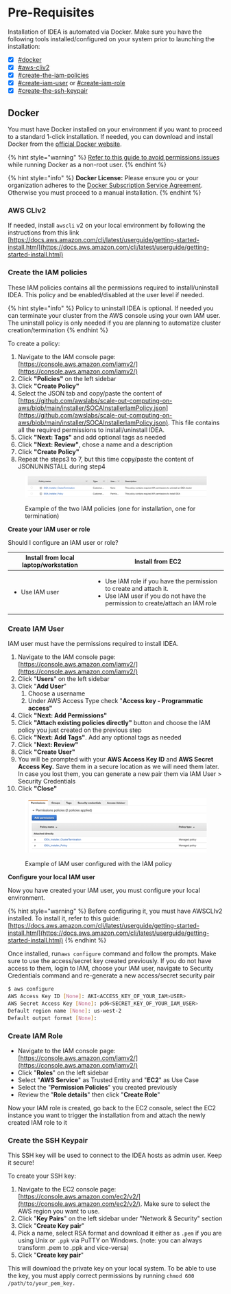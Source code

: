 # Pre-Requisites

Installation of IDEA is automated via Docker. Make sure you have the following tools installed/configured on your system prior to launching the installation:

* [x] [#docker](pre-requisites.md#docker "mention")
* [x] [#aws-cliv2](pre-requisites.md#aws-cliv2 "mention")
* [x] [#create-the-iam-policies](pre-requisites.md#create-the-iam-policies "mention")
* [x] [#create-iam-user](pre-requisites.md#create-iam-user "mention") or [#create-iam-role](pre-requisites.md#create-iam-role "mention")
* [x] [#create-the-ssh-keypair](pre-requisites.md#create-the-ssh-keypair "mention")

## Docker

You must have Docker installed on your environment if you want to proceed to a standard 1-click installation. If needed, you can download and install Docker from the [official Docker website](https://docs.docker.com/get-docker/).

{% hint style="warning" %}
[Refer to this guide to avoid permissions issues](https://docs.docker.com/engine/install/linux-postinstall/) while running Docker as a non-root user.
{% endhint %}

{% hint style="info" %}
**Docker License:** Please ensure you or your organization adheres to the [Docker Subscription Service Agreement](https://www.docker.com/legal/docker-subscription-service-agreement/). Otherwise you must proceed to a manual installation.
{% endhint %}

### AWS CLIv2

If needed, install `awscli` v2 on your local environment by following the instructions from this link [https://docs.aws.amazon.com/cli/latest/userguide/getting-started-install.html](https://docs.aws.amazon.com/cli/latest/userguide/getting-started-install.html)

### Create the IAM policies

These IAM policies contains all the permissions required to install/uninstall IDEA. This policy and be enabled/disabled at the user level if needed.

{% hint style="info" %}
Policy to uninstall IDEA is optional. If needed you can terminate your cluster from the AWS console using your own IAM user. The uninstall policy is only needed if you are planning to automatize cluster creation/termination
{% endhint %}

To create a policy:

1. Navigate to the IAM console page: [https://console.aws.amazon.com/iamv2/](https://console.aws.amazon.com/iamv2/)
2. Click **"Policies"** on the left sidebar
3. Click **"Create Policy"**
4. Select the JSON tab and copy/paste the content of [https://github.com/awslabs/scale-out-computing-on-aws/blob/main/installer/SOCAInstallerIamPolicy.json](https://github.com/awslabs/scale-out-computing-on-aws/blob/main/installer/SOCAInstallerIamPolicy.json). This file contains all the required permissions to install/uninstall IDEA.&#x20;
5. Click **"Next: Tags"** and add optional tags as needed
6. Click **"Next: Review"**, chose a name and a description
7. Click **"Create Policy"**
8. Repeat the steps3 to 7, but this time copy/paste the content of JSONUNINSTALL during step4

<figure><img src="../../.gitbook/assets/Screen Shot 2022-06-04 at 1.04.00 PM.png" alt=""><figcaption><p>Example of the two IAM policies (one for installation, one for termination)</p></figcaption></figure>

**Create your IAM user or role**

Should I configure an IAM user or role?

| Install from local laptop/workstation | Install from EC2                                                                                                                                                       |
| ------------------------------------- | ---------------------------------------------------------------------------------------------------------------------------------------------------------------------- |
| <ul><li>Use IAM user</li></ul>        | <ul><li>Use IAM role if you have the permission to create and attach it.</li><li>Use IAM user if you do not have the permission to create/attach an IAM role</li></ul> |

### Create IAM User

IAM user must have the permissions required to install IDEA.&#x20;

1. Navigate to the IAM console page: [https://console.aws.amazon.com/iamv2/](https://console.aws.amazon.com/iamv2/)
2. Click "**Users**" on the left sidebar
3. Click "**Add User**"
   1. Choose a username
   2. Under AWS Access Type check "**Access key - Programmatic access"**
4. Click **"Next: Add Permissions"**
5. Click **"Attach existing policies directly"** button and choose the IAM policy you just created on the previous step
6. Click **"Next: Add Tags"**.  Add any optional tags as needed
7. Click "**Next: Review"**
8. Click **"Create User"**
9. You will be prompted with your **AWS Access Key ID** and **AWS Secret Access Key.** Save them in a secure location as we will need them later. In case you lost them, you can generate a new pair them via IAM User > Security Credentials
10. Click **"Close"**

<figure><img src="../../.gitbook/assets/Screen Shot 2022-06-04 at 1.06.37 PM.png" alt=""><figcaption><p>Example of IAM user configured with the IAM policy</p></figcaption></figure>

**Configure your local IAM user**

Now you have created your IAM user, you must configure your local environment.&#x20;

{% hint style="warning" %}
Before configuring it, you must have AWSCLIv2 installed. To install it, refer to this guide: [https://docs.aws.amazon.com/cli/latest/userguide/getting-started-install.html](https://docs.aws.amazon.com/cli/latest/userguide/getting-started-install.html)
{% endhint %}

Once installed, run`aws configure` command and follow the prompts. Make sure to use the access/secret key created previously. If you do not have access to them, login to IAM, choose your IAM user, navigate to Security Credentials command and re-generate a new access/secret security pair

```bash
$ aws configure
AWS Access Key ID [None]: AKI<ACCESS_KEY_OF_YOUR_IAM>USER>
AWS Secret Access Key [None]: pd6<SECRET_KEY_OF_YOUR_IAM_USER>
Default region name [None]: us-west-2
Default output format [None]:
```

### Create IAM Role

* Navigate to the IAM console page: [https://console.aws.amazon.com/iamv2/](https://console.aws.amazon.com/iamv2/)
* Click "**Roles**" on the left sidebar
* Select "**AWS Service**" as Trusted Entity and "**EC2**" as Use Case
* Select the "**Permission Policies**" you created previously
* Review the "**Role details**" then click "**Create Role**"

Now your IAM role is created, go back to the EC2 console, select the EC2 instance you want to trigger the installation from and attach the newly created IAM role to it

### Create the SSH Keypair

This SSH key will be used to connect to the IDEA hosts as admin user. Keep it secure!

To create your SSH key:

1. Navigate to the EC2 console page: [https://console.aws.amazon.com/ec2/v2/](https://console.aws.amazon.com/ec2/v2/). Make sure to select the AWS region you want to use.
2. Click "**Key Pairs**" on the left sidebar under "Network & Security" section
3. Click "**Create Key pair**"
4. Pick a name, select RSA format and download it either as `.pem` if you are using Unix or `.ppk` via PuTTY on Windows. (note: you can always transform .pem to .ppk and vice-versa)
5. Click "**Create key pair**"

This will download the private key on your local system.  To be able to use the key, you must apply correct permissions by running `chmod 600 /path/to/your_pem_key.`
